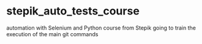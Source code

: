 # stepik_auto_tests_course
automation with Selenium and Python course from Stepik
going to train the execution of the main git commands

